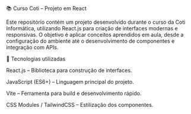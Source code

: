 📚 Curso Coti – Projeto em React

Este repositório contém um projeto desenvolvido durante o curso da Coti Informática, utilizando React.js para criação de interfaces modernas e responsivas.
O objetivo é aplicar conceitos aprendidos em aula, desde a configuração do ambiente até o desenvolvimento de componentes e integração com APIs.

🚀 Tecnologias utilizadas

React.js – Biblioteca para construção de interfaces.

JavaScript (ES6+) – Linguagem principal do projeto.

Vite – Ferramenta para build e desenvolvimento rápido.

CSS Modules / TailwindCSS  – Estilização dos componentes.
